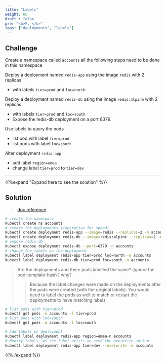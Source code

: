 ```yaml
---
title: "Labels"
weight: 60
draft : false
pre: "<b>F. </b>"
tags: ["deployments", "labels"] 
---
```

## Challenge

Create a namespace called `accounts` all the following steps need to be done in this namespace

Deploy a deployment named `redis-app` using the image `redis` with 2 replicas
- with labels `tier=prod` and `loc=north`

Deploy a deployment named `redis-db` using the image `redis:alpine` with 2 replicas
- with labels `tier=prod` and `loc=south`
- Expose the redis-db deployment on a port 6379.

Use labels to query the pods
- list pod with label `tier=prod`
- list pods with label `loc=south`

Alter deployment `redis-app`
- add label `region=emea`
- change label `tier=prod` to `tier=dev`


---
{{%expand "Expand here to see the solution" %}}
## Solution

> [doc reference](https://kubernetes.io/docs/concepts/workloads/controllers/deployment/)

```bash
# create the namespace
kubectl create ns accounts
# create the deployments (imperative for speed)
kubectl create deployment redis-app --image=redis --replicas=2 -n accounts
kubectl create deployment redis-db --image=redis:alpine --replicas=2 -n accounts 
# expose redis-db
kubectl expose deployment redis-db --port=6379 -n accounts
# change the labels on the deployment
kubectl label deployment redis-app tier=prod loc=north -n accounts
kubectl label deployment redis-db tier=prod loc=south -n accounts
```
> Are the deployments and there pods labelled the same? (ignore the pod-template-hash )
> why?
>> Because the label changes were made on the deployments after the pods were created (with the original labels).
>> You would need to label the pods as well to match or restart the deployments to have matching labels

```bash
# list pods with tier=prod
kubectl get pods -n accounts -l tier=prod
# list pods with loc=south
kubectl get pods -n accounts -l loc=south

# Add labels on deployment 
kubectl label deployment redis-app region=emea-n accounts
# Modify labels. As the label exists we need the overwrite option
kubectl label deployment redis-app tier=dev --overwrite -n accounts

```
{{% /expand %}}
